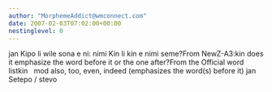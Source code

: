 ```yaml
---
author: "MorphemeAddict@wmconnect.com"
date: 2007-02-03T07:02:00+00:00
nestinglevel: 0
---
```

jan Kipo li wile sona e ni: nimi Kin li kin e nimi seme?From NewZ-A3:kin does it emphasize the word before it or the one after?From the Official word listkin   mod also, too, even, indeed (emphasizes the word(s) before it) jan Setepo / stevo